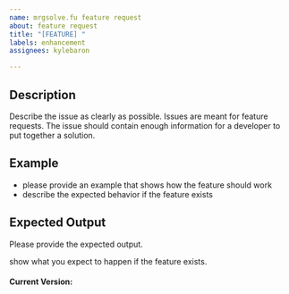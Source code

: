 ```yaml
---
name: mrgsolve.fu feature request
about: feature request
title: "[FEATURE] "
labels: enhancement
assignees: kylebaron

---
```


## Description
Describe the issue as clearly as possible. Issues are meant for feature
requests. The issue should contain enough information for a developer to put
together a solution.

## Example

- please provide an example that shows how the feature should work
- describe the expected behavior if the feature exists


## Expected Output
Please provide the expected output.

show what you expect to happen if the feature exists.


#### Current Version:
